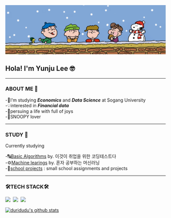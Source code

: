
![배경이미지](https://github.com/duridudu/duridudu/blob/main/a3b9dca938e4a8aeadcbe5ba4a87e701fc95c3cd.jpeg)

## Hola! I'm Yunju Lee 🤓
---

### ABOUT ME 🤍
-🌱I'm studying **_Economics_** and **_Data Science_** at Sogang University<br />
-💡interested in **_Financial data_**<br />
-💛persuing a life with full of joys<br />
-🐶SNOOPY lover

---
### STUDY 💙

Currently studying 

-🔠[Basic Algorithms](https://github.com/duridudu/dupository/tree/이것이-알고리즘이다 "알고리즘 레퍼지토리로 이동!") by. 이것이 취업을 위한 코딩테스트다 <br/>
-⚙️[Machine learings](https://github.com/duridudu/dupository/tree/혼공머신 "머신러닝 레퍼지토리로 이동!") by. 혼자 공부하는 머신러닝<br/>
-🏫[school projects](https://github.com/duridudu/dupository/tree/학교 "학교 레퍼지토리로 이동!") : small school assignments and projects

---
### 🛠TECH STACK🛠
 <p align="left">
    <img src="https://img.shields.io/badge/Python-b2e619?style=flat-square&logo=Python&logoColor=white"/></a>&nbsp
    <img src="https://img.shields.io/badge/R-90d5eb?style=flat-square&logo=R&logoColor=white"/></a>&nbsp
    <img src="https://img.shields.io/badge/Mysql-E6B91E?style=flat-square&logo=MySql&logoColor=white"/></a>&nbsp
  

  [![duridudu's github stats](https://github-readme-stats.vercel.app/api?username=duridudu&count_private=true&custom_title=duridudu's&nbsp;github&nbsp;✨&bg_color=45,00a4f0,66cfff,00a1eb&title_color=ffffff&text_color=ffffff)](https://github.com/duridudu/github-readme-stats) 


<!--
**duridudu/duridudu** is a ✨ _special_ ✨ repository because its `README.md` (this file) appears on your GitHub profile.

Here are some ideas to get you started:

- 🔭 I'm currently learing
- 🌱 I’m currently learning ...
- 👯 I’m looking to collaborate on ...
- 🤔 I’m looking for help with ...
- 💬 Ask me about ...
- 📫 How to reach me: ...
- 😄 Pronouns: ...
- ⚡ Fun fact: ...
-->
